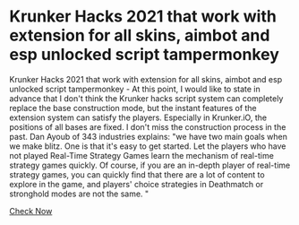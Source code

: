 # Krunker Hacks 2021 that work with extension for all skins, aimbot and esp unlocked script tampermonkey

Krunker Hacks 2021 that work with extension for all skins, aimbot and esp unlocked script tampermonkey - At this point, I would like to state in advance that I don't think the Krunker hacks script system can completely replace the base construction mode, but the instant features of the extension system can satisfy the players. Especially in Krunker.iO, the positions of all bases are fixed. I don't miss the construction process in the past. Dan Ayoub of 343 industries explains: "we have two main goals when we make blitz. One is that it's easy to get started. Let the players who have not played Real-Time Strategy Games learn the mechanism of real-time strategy games quickly. Of course, if you are an in-depth player of real-time strategy games, you can quickly find that there are a lot of content to explore in the game, and players' choice strategies in Deathmatch or stronghold modes are not the same. "

<a href="https://psp-haxors.com/krunker/">Check Now</a>
